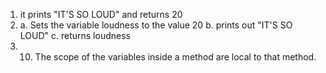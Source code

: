 1. it prints "IT'S SO LOUD" and returns 20
2. a. Sets the variable loudness to the value 20
	b. prints out "IT'S SO LOUD"
	c. returns loudness
3. 10. The scope of the variables inside a method are local to that method. 